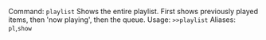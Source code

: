 Command: `playlist`
Shows the entire playlist. First shows previously played items, then 'now playing', then the queue.
Usage:
```>>playlist```
Aliases:
`pl`,`show`